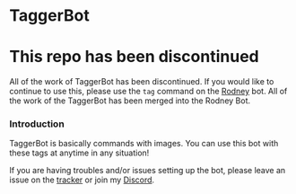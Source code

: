 # TaggerBot

# This repo has been discontinued
All of the work of TaggerBot has been discontinued. If you would like to continue to use this, please use the `tag` command on the [Rodney](https://github.com/shadowolfyt/Rodney) bot.
All of the work of the TaggerBot has been merged into the Rodney Bot.

### Introduction
TaggerBot is basically commands with images. You can use this bot with these tags at anytime in any situation!

If you are having troubles and/or issues setting up the bot, please leave an issue on the [tracker](https://github.com/shadowolfyt/TaggerBot/issues) or join my [Discord](http://bit.ly/mancavediscord).
